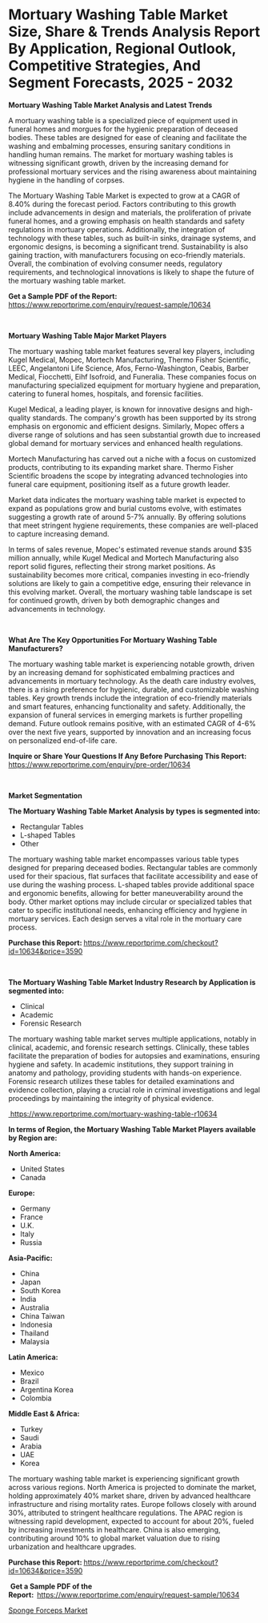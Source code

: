 <p><h1>Mortuary Washing Table Market Size, Share & Trends Analysis Report By Application, Regional Outlook, Competitive Strategies, And Segment Forecasts, 2025 - 2032</h1></p><p><strong>Mortuary Washing Table Market Analysis and Latest Trends</strong></p>
<p><p>A mortuary washing table is a specialized piece of equipment used in funeral homes and morgues for the hygienic preparation of deceased bodies. These tables are designed for ease of cleaning and facilitate the washing and embalming processes, ensuring sanitary conditions in handling human remains. The market for mortuary washing tables is witnessing significant growth, driven by the increasing demand for professional mortuary services and the rising awareness about maintaining hygiene in the handling of corpses.</p><p>The Mortuary Washing Table Market is expected to grow at a CAGR of 8.40% during the forecast period. Factors contributing to this growth include advancements in design and materials, the proliferation of private funeral homes, and a growing emphasis on health standards and safety regulations in mortuary operations. Additionally, the integration of technology with these tables, such as built-in sinks, drainage systems, and ergonomic designs, is becoming a significant trend. Sustainability is also gaining traction, with manufacturers focusing on eco-friendly materials. Overall, the combination of evolving consumer needs, regulatory requirements, and technological innovations is likely to shape the future of the mortuary washing table market.</p></p>
<p><strong>Get a Sample PDF of the Report:&nbsp;</strong> <a href="https://www.reportprime.com/enquiry/request-sample/10634?utm_campaign=3090&utm_medium=2&utm_source=Github&utm_content=ia&utm_term=20032025&utm_id=mortuary-washing-table">https://www.reportprime.com/enquiry/request-sample/10634</a></p>
<p>&nbsp;</p>
<p><strong>Mortuary Washing Table Major Market Players</strong></p>
<p><p>The mortuary washing table market features several key players, including Kugel Medical, Mopec, Mortech Manufacturing, Thermo Fisher Scientific, LEEC, Angelantoni Life Science, Afos, Ferno-Washington, Ceabis, Barber Medical, Fiocchetti, Eihf Isofroid, and Funeralia. These companies focus on manufacturing specialized equipment for mortuary hygiene and preparation, catering to funeral homes, hospitals, and forensic facilities. </p><p>Kugel Medical, a leading player, is known for innovative designs and high-quality standards. The company's growth has been supported by its strong emphasis on ergonomic and efficient designs. Similarly, Mopec offers a diverse range of solutions and has seen substantial growth due to increased global demand for mortuary services and enhanced health regulations.</p><p>Mortech Manufacturing has carved out a niche with a focus on customized products, contributing to its expanding market share. Thermo Fisher Scientific broadens the scope by integrating advanced technologies into funeral care equipment, positioning itself as a future growth leader.</p><p>Market data indicates the mortuary washing table market is expected to expand as populations grow and burial customs evolve, with estimates suggesting a growth rate of around 5-7% annually. By offering solutions that meet stringent hygiene requirements, these companies are well-placed to capture increasing demand.</p><p>In terms of sales revenue, Mopec's estimated revenue stands around $35 million annually, while Kugel Medical and Mortech Manufacturing also report solid figures, reflecting their strong market positions. As sustainability becomes more critical, companies investing in eco-friendly solutions are likely to gain a competitive edge, ensuring their relevance in this evolving market. Overall, the mortuary washing table landscape is set for continued growth, driven by both demographic changes and advancements in technology.</p></p>
<p>&nbsp;</p>
<p><strong>What Are The Key Opportunities For Mortuary Washing Table Manufacturers?</strong></p>
<p><p>The mortuary washing table market is experiencing notable growth, driven by an increasing demand for sophisticated embalming practices and advancements in mortuary technology. As the death care industry evolves, there is a rising preference for hygienic, durable, and customizable washing tables. Key growth trends include the integration of eco-friendly materials and smart features, enhancing functionality and safety. Additionally, the expansion of funeral services in emerging markets is further propelling demand. Future outlook remains positive, with an estimated CAGR of 4-6% over the next five years, supported by innovation and an increasing focus on personalized end-of-life care.</p></p>
<p><strong>Inquire or Share Your Questions If Any Before Purchasing This Report:</strong> <a href="https://www.reportprime.com/enquiry/pre-order/10634?utm_campaign=3090&utm_medium=2&utm_source=Github&utm_content=ia&utm_term=20032025&utm_id=mortuary-washing-table">https://www.reportprime.com/enquiry/pre-order/10634</a></p>
<p>&nbsp;</p>
<p><strong>Market Segmentation</strong></p>
<p><strong>The Mortuary Washing Table Market Analysis by types is segmented into:</strong></p>
<p><ul><li>Rectangular Tables</li><li>L-shaped Tables</li><li>Other</li></ul></p>
<p><p>The mortuary washing table market encompasses various table types designed for preparing deceased bodies. Rectangular tables are commonly used for their spacious, flat surfaces that facilitate accessibility and ease of use during the washing process. L-shaped tables provide additional space and ergonomic benefits, allowing for better maneuverability around the body. Other market options may include circular or specialized tables that cater to specific institutional needs, enhancing efficiency and hygiene in mortuary services. Each design serves a vital role in the mortuary care process.</p></p>
<p><strong>Purchase this Report:&nbsp;</strong><a href="https://www.reportprime.com/checkout?id=10634&price=3590&utm_campaign=3090&utm_medium=2&utm_source=Github&utm_content=ia&utm_term=20032025&utm_id=mortuary-washing-table">https://www.reportprime.com/checkout?id=10634&price=3590</a></p>
<p>&nbsp;</p>
<p><strong>The Mortuary Washing Table Market Industry Research by Application is segmented into:</strong></p>
<p><ul><li>Clinical</li><li>Academic</li><li>Forensic Research</li></ul></p>
<p><p>The mortuary washing table market serves multiple applications, notably in clinical, academic, and forensic research settings. Clinically, these tables facilitate the preparation of bodies for autopsies and examinations, ensuring hygiene and safety. In academic institutions, they support training in anatomy and pathology, providing students with hands-on experience. Forensic research utilizes these tables for detailed examinations and evidence collection, playing a crucial role in criminal investigations and legal proceedings by maintaining the integrity of physical evidence.</p></p>
<p><a href="https://www.reportprime.com/mortuary-washing-table-r10634?utm_campaign=3090&utm_medium=2&utm_source=Github&utm_content=ia&utm_term=20032025&utm_id=mortuary-washing-table">&nbsp;https://www.reportprime.com/mortuary-washing-table-r10634</a></p>
<p><strong>In terms of Region, the Mortuary Washing Table Market Players available by Region are:</strong></p>
<p>
    <p> <strong> North America: </strong>
        <ul>
            <li>United States</li>
            <li>Canada</li>
        </ul>
        </p> 
    <p> <strong> Europe: </strong>
        <ul>
            <li>Germany</li>
            <li>France</li>
            <li>U.K.</li>
            <li>Italy</li>
            <li>Russia</li>
        </ul>
        </p> 
    <p> <strong> Asia-Pacific: </strong>
        <ul>
            <li>China</li>
            <li>Japan</li>
            <li>South Korea</li>
            <li>India</li>
            <li>Australia</li>
            <li>China Taiwan</li>
            <li>Indonesia</li>
            <li>Thailand</li>
            <li>Malaysia</li>
        </ul>
        </p> 
    <p> <strong> Latin America: </strong>
        <ul>
            <li>Mexico</li>
            <li>Brazil</li>
            <li>Argentina Korea</li>
            <li>Colombia</li>
        </ul>
        </p> 
    <p> <strong> Middle East & Africa: </strong>
        <ul>
            <li>Turkey</li>
            <li>Saudi</li>
            <li>Arabia</li>
            <li>UAE</li>
            <li>Korea</li>
        </ul>
    </p>
    </p>
<p><p>The mortuary washing table market is experiencing significant growth across various regions. North America is projected to dominate the market, holding approximately 40% market share, driven by advanced healthcare infrastructure and rising mortality rates. Europe follows closely with around 30%, attributed to stringent healthcare regulations. The APAC region is witnessing rapid development, expected to account for about 20%, fueled by increasing investments in healthcare. China is also emerging, contributing around 10% to global market valuation due to rising urbanization and healthcare upgrades.</p></p>
<p><strong>Purchase this Report: </strong><a href="https://www.reportprime.com/checkout?id=10634&price=3590&utm_campaign=3090&utm_medium=2&utm_source=Github&utm_content=ia&utm_term=20032025&utm_id=mortuary-washing-table">https://www.reportprime.com/checkout?id=10634&price=3590</a></p>
<p>&nbsp;<strong>Get a Sample PDF of the Report:&nbsp;&nbsp;</strong><a href="https://www.reportprime.com/enquiry/request-sample/10634?utm_campaign=3090&utm_medium=2&utm_source=Github&utm_content=ia&utm_term=20032025&utm_id=mortuary-washing-table">https://www.reportprime.com/enquiry/request-sample/10634</a></p>
<p><strong></strong></p>
<p><p><a href="https://github.com/ezahdyre/Market-Research-Report-List-1/blob/main/sponge-forceps-market.md?utm_campaign=3090&utm_medium=2&utm_source=Github&utm_content=ia&utm_term=20032025&utm_id=mortuary-washing-table">Sponge Forceps Market</a></p></p>